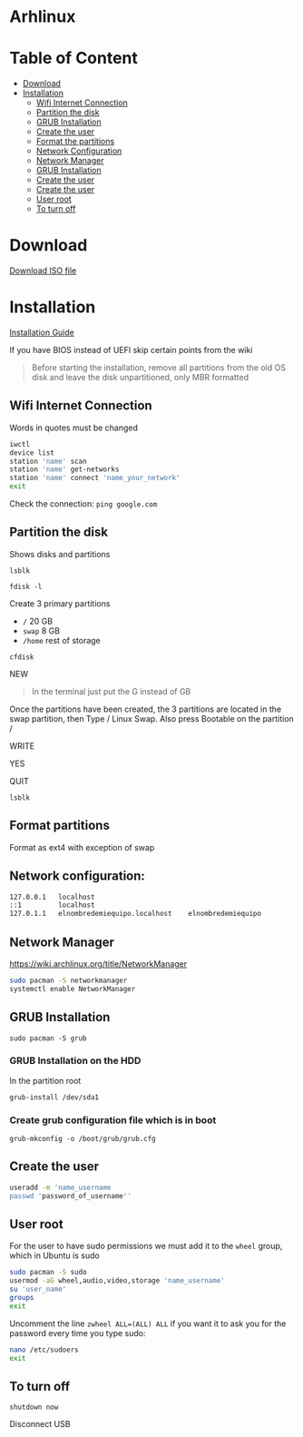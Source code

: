 # Arhlinux

# Table of Content

- [Download](#download)
- [Installation](#installation)
  - [Wifi Internet Connection](#wifi-internet-connection)
  - [Partition the disk](#partition-the-disk)
  - [GRUB Installation](#grub-installation)
  - [Create the user](#create-the-user)
  - [Format the partitions](#format-partitions)
  - [Network Configuration](#network-configuration)
  - [Network Manager](#network-manager)
  - [GRUB Installation](#grub-installation)
  - [Create the user](#create-the-user)
  - [Create the user](#create-the-user)
  - [User root](#user-root)
  - [To turn off](#to-turn-off)

# Download

[Download ISO file](https://archlinux.org/download/)

# Installation

[Installation Guide](https://wiki.archlinux.org/title/Installation_guide)

If you have BIOS instead of UEFI skip certain points from the wiki

> Before starting the installation, remove all partitions from the old OS disk and leave the disk unpartitioned, only MBR formatted

## Wifi Internet Connection

Words in quotes must be changed

```bash
iwctl
device list
station 'name' scan
station 'name' get-networks
station 'name' connect 'name_your_network'
exit
```

Check the connection:
`ping google.com`

## Partition the disk

Shows disks and partitions

`lsblk`

`fdisk -l`

Create 3 primary partitions

- `/` 20 GB
- `swap` 8 GB
- `/home` rest of storage

`cfdisk`

NEW

> In the terminal just put the G instead of GB

Once the partitions have been created, the 3 partitions are located in the swap partition, then Type / Linux Swap.
Also press Bootable on the partition /

WRITE

YES

QUIT

`lsblk`

## Format partitions

Format as ext4 with exception of swap

## Network configuration:

```bash
127.0.0.1	localhost
::1		    localhost
127.0.1.1	elnombredemiequipo.localhost	elnombredemiequipo
```

## Network Manager

https://wiki.archlinux.org/title/NetworkManager

```bash
sudo pacman -S networkmanager
systemctl enable NetworkManager
```

## GRUB Installation

`sudo pacman -S grub`

### GRUB Installation on the HDD

In the partition root

`grub-install /dev/sda1`

### Create grub configuration file which is in boot

`grub-mkconfig -o /boot/grub/grub.cfg`

## Create the user

```bash
useradd -m 'name_username
passwd 'password_of_username''
```

## User root

For the user to have sudo permissions we must add it to the `wheel` group, which in Ubuntu is sudo

```bash
sudo pacman -S sudo
usermod -aG wheel,audio,video,storage 'name_username'
su 'user_name'
groups
exit
```

Uncomment the line `zwheel ALL=(ALL) ALL` if you want it to ask you for the password every time you type sudo:

```bash
nano /etc/sudoers
exit
```

## To turn off

`shutdown now`

Disconnect USB
